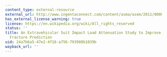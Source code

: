 ```yaml
---
content_type: external-resource
external_url: http://www.ingentaconnect.com/content/asma/asem/2011/00000082/00000004/art00007
has_external_license_warning: true
license: https://en.wikipedia.org/wiki/All_rights_reserved
status: ''
title: An Extravehicular Suit Impact Load Attenuation Study to Improve Astronaut Bone
  Fracture Prediction
uid: 24a7b6a5-47e2-4f16-a756-793908b1039b
wayback_url: ''
---
```

